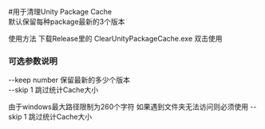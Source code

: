#用于清理Unity Package Cache  
默认保留每种package最新的3个版本

使用方法 下载Release里的 ClearUnityPackageCache.exe 双击使用

### 可选参数说明   
--keep number 保留最新的多少个版本  
--skip 1 跳过统计Cache大小


由于windows最大路径限制为260个字符 如果遇到文件夹无法访问则必须使用 --skip 1 跳过统计Cache大小
